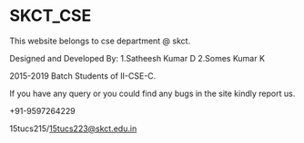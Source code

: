 # SKCT_CSE
This website belongs to cse department @ skct.

Designed and Developed By:
    1.Satheesh Kumar D 
    2.Somes Kumar K

2015-2019 Batch Students of II-CSE-C.


If you have any query or you could find any bugs in the site 
kindly report us.

+91-9597264229

15tucs215/15tucs223@skct.edu.in
